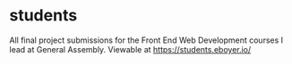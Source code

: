 # students
All final project submissions for the Front End Web Development courses I lead at General Assembly. Viewable at https://students.eboyer.io/
